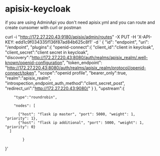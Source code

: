 # apisix-keycloak
if you are using AdminApi you don't need apisix.yml and you can route and create cunsomer with curl or postman




curl -i "http://172.27.220.43:9180/apisix/admin/routes" -X PUT -H 'X-API-KEY: edd1c9f034335f136f87ad84b625c8f1' -d '
{
    "id": "endpoint",
    "uri": "/endpoint",
    "plugins":{
        "openid-connect":{
            "client_id":"client in keycloak",
            "client_secret":"client secret in keycloak",
            "discovery":"http://172.27.220.43:8080/auth/realms/apisix_realm/.well-known/openid-configuration",
            "token_endpoint": "http://172.27.220.43:8080/auth/realms/apisix_realm/protocol/openid-connect/token",
            "scope":"openid profile",
            "bearer_only":true,
            "realm":"apisix_realm",
            "introspection_endpoint_auth_method":"client_secret_post",
            "redirect_uri":"http://172.27.220.43:9080/"
        }
    },
    "upstream":{
    
        "type":"roundrobin",
        
        "nodes": [ 
        
          {"host": "flask ip master", "port": 5000, "weight": 1, "priority": 1},
          {"host": "flask ip additional", "port": 5000, "weight": 1, "priority": 0}
	  ]
	  
            }
}'
